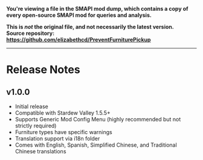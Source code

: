 **You're viewing a file in the SMAPI mod dump, which contains a copy of every open-source SMAPI mod
for queries and analysis.**

**This is _not_ the original file, and not necessarily the latest version.**  
**Source repository: https://github.com/elizabethcd/PreventFurniturePickup**

----

# Release Notes

## v1.0.0
- Initial release
- Compatible with Stardew Valley 1.5.5+
- Supports Generic Mod Config Menu (highly recommended but not strictly required)
- Furniture types have specific warnings
- Translation support via i18n folder
- Comes with English, Spanish, Simplified Chinese, and Traditional Chinese translations
